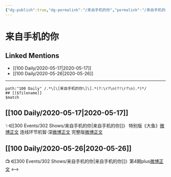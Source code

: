 ```yaml
---
{"dg-publish":true,"dg-permalink":"/来自手机的你","permalink":"/来自手机的你/","created":"2023-04-04T15:15:24.000+08:00","updated":"2023-04-10T16:42:22.000+08:00"}
---
```


# 来自手机的你

## Linked Mentions
- [[100 Daily/2020-05-17\|2020-05-17]]
- [[100 Daily/2020-05-26\|2020-05-26]]


---

```expander
path:"100 Daily" /.*\[\[来自手机的你\]\].*(?:\r?\n(?!\r?\n).*)*/
## [[$filename]]
$match
```
## [[100 Daily/2020-05-17\|2020-05-17]]
✨《[[300 Events/302 Shows/来自手机的你\|来自手机的你]]》
特别版《大鱼》[微博正文](https://m.weibo.cn/6466290670/4505545832688968)
连线环节机智·深[微博正文](https://m.weibo.cn/6466290670/4505553319271428)
完整版[微博正文](https://m.weibo.cn/6466290670/4505558738619971)
## [[100 Daily/2020-05-26\|2020-05-26]]
📺 《[[300 Events/302 Shows/来自手机的你\|来自手机的你]]》第4期plus[微博正文](https://m.weibo.cn/6466290670/4508837358927549)
<-->